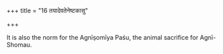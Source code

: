 +++
title = "16 तयादेवतेनेष्टकासु"

+++

It is also the norm for the Agnīṣomīya Paśu, the animal sacrifice for Agnī-Shomau.


